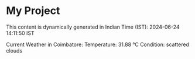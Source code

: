 # My Project

This content is dynamically generated in Indian Time (IST): 2024-06-24 14:11:50 IST


Current Weather in Coimbatore:
Temperature: 31.88 °C
Condition: scattered clouds
